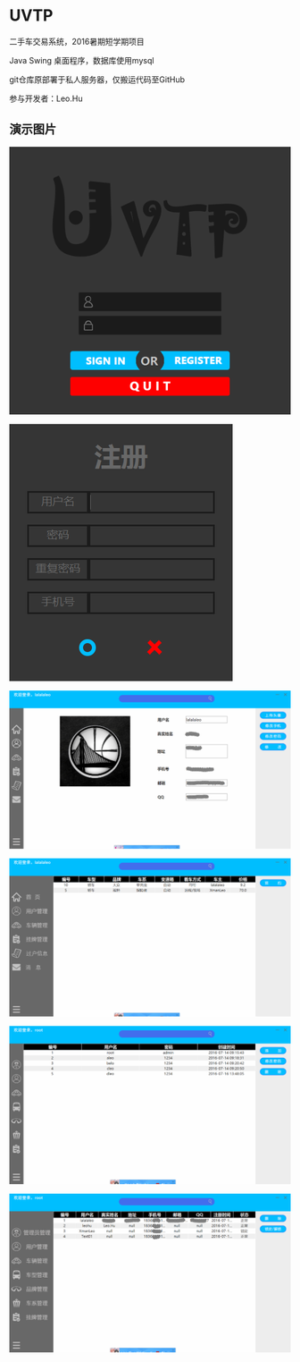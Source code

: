 # UVTP

二手车交易系统，2016暑期短学期项目

Java Swing 桌面程序，数据库使用mysql

git仓库原部署于私人服务器，仅搬运代码至GitHub

参与开发者：Leo.Hu

## 演示图片

![1](./_img/1.png)

![2](./_img/2.png)

![3](./_img/3.png)

![4](./_img/4.png)

![5](./_img/5.png)

![6](./_img/6.png)